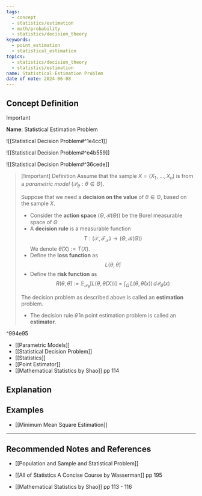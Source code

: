 ```yaml
---
tags:
  - concept
  - statistics/estimation
  - math/probability
  - statistics/decision_theory
keywords:
  - point_estimation
  - statistical_estimation
topics:
  - statistics/decision_theory
  - statistics/estimation
name: Statistical Estimation Problem
date of note: 2024-06-08
---
```


## Concept Definition

>[!important]
>**Name**: Statistical Estimation Problem

![[Statistical Decision Problem#^1e4cc1]]

![[Statistical Decision Problem#^e4b559]]

![[Statistical Decision Problem#^36cede]]

>[!important] Definition
>Assume that the sample $X = (X_{1} \,{,}\ldots{,}\, X_{n})$ is from a *parametric model* $\{\mathcal{P}_{\theta}: \theta \in \Theta\}.$
>
>Suppose that we need a **decision on the value** of $\theta \in \Theta$, based on the sample $X$.
>
>- Consider the **action space** $(\Theta, \mathcal{B}(\Theta))$ be the Borel measurable space of $\Theta$
>-  A **decision rule** is a measurable function $$T: (\mathcal{X}, \mathscr{F}_{\mathcal{X}}) \to (\Theta, \mathcal{B}(\Theta))$$  We denote $\hat{\theta}(X) := T(X).$
>- Define the **loss function** as $$L(\theta, \hat{\theta})$$
>- Define the **risk function** as $$R(\theta, \hat{\theta}) := \mathbb{E}_{ \mathcal{P}_{\theta} }\left[ L(\theta, \hat{\theta}(X)) \right] = \int_{\Omega}\,L(\theta, \hat{\theta}(x))\,d\mathcal{P}_{\theta}(x)$$
>
>The decision problem as described above is called an **estimation** problem.
>- The decision rule $\hat{\theta}$ in point estimation problem is called an **estimator**. 

^994e95

- [[Parametric Models]]
- [[Statistical Decision Problem]]
- [[Statistics]]
- [[Point Estimator]]
- [[Mathematical Statistics by Shao]] pp 114

## Explanation



## Examples




- [[Minimum Mean Square Estimation]]





-----------
##  Recommended Notes and References



- [[Population and Sample and Statistical Problem]]

- [[All of Statistics A Concise Course by Wasserman]] pp 195
- [[Mathematical Statistics by Shao]] pp 113 - 116


